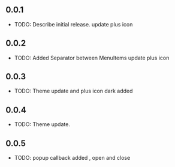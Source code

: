 ## 0.0.1

* TODO: Describe initial release.
  update plus icon

## 0.0.2
* TODO: Added Separator between MenuItems
  update plus icon

## 0.0.3
* TODO: Theme update and plus icon dark added

## 0.0.4
* TODO: Theme update.

## 0.0.5
* TODO: popup callback added , open and close